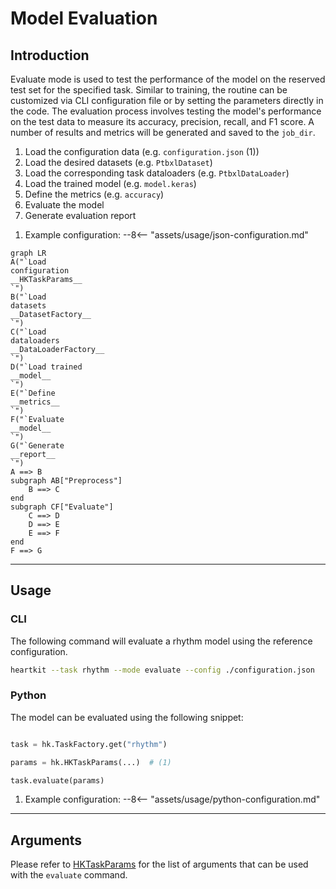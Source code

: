 # Model Evaluation

## <span class="sk-h2-span">Introduction </span>

Evaluate mode is used to test the performance of the model on the reserved test set for the specified task. Similar to training, the routine can be customized via CLI configuration file or by setting the parameters directly in the code. The evaluation process involves testing the model's performance on the test data to measure its accuracy, precision, recall, and F1 score. A number of results and metrics will be generated and saved to the `job_dir`.

<div class="annotate" markdown>


1. Load the configuration data (e.g. `configuration.json` (1))
1. Load the desired datasets (e.g. `PtbxlDataset`)
1. Load the corresponding task dataloaders (e.g. `PtbxlDataLoader`)
1. Load the trained model (e.g. `model.keras`)
1. Define the metrics (e.g. `accuracy`)
1. Evaluate the model
1. Generate evaluation report

</div>

1. Example configuration:
--8<-- "assets/usage/json-configuration.md"


```mermaid
graph LR
A("`Load
configuration
__HKTaskParams__
`")
B("`Load
datasets
__DatasetFactory__
`")
C("`Load
dataloaders
__DataLoaderFactory__
`")
D("`Load trained
__model__
`")
E("`Define
__metrics__
`")
F("`Evaluate
__model__
`")
G("`Generate
__report__
`")
A ==> B
subgraph AB["Preprocess"]
    B ==> C
end
subgraph CF["Evaluate"]
    C ==> D
    D ==> E
    E ==> F
end
F ==> G

```


---

## <span class="sk-h2-span">Usage</span>

### CLI

The following command will evaluate a rhythm model using the reference configuration.

```bash
heartkit --task rhythm --mode evaluate --config ./configuration.json
```

### Python

The model can be evaluated using the following snippet:

```python

task = hk.TaskFactory.get("rhythm")

params = hk.HKTaskParams(...)  # (1)

task.evaluate(params)

```

1. Example configuration:
--8<-- "assets/usage/python-configuration.md"

---

## <span class="sk-h2-span">Arguments </span>

Please refer to [HKTaskParams](../modes/configuration.md#hktaskparams) for the list of arguments that can be used with the `evaluate` command.
